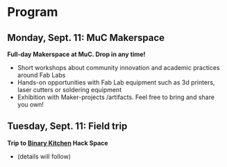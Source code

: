 # Program

## Monday, Sept. 11: MuC Makerspace


**Full-day Makerspace at MuC. Drop in any time!**

* Short workshops about community innovation and academic practices around Fab Labs
* Hands-on opportunities with Fab Lab equipment such as 3d printers, laser cutters or soldering equipment
* Exhibition with Maker-projects /artifacts. Feel free to bring and share you own!

## Tuesday, Sept. 11: Field trip

**Trip to [Binary Kitchen](https://www.binary-kitchen.de) Hack Space** 

* (details will follow)
